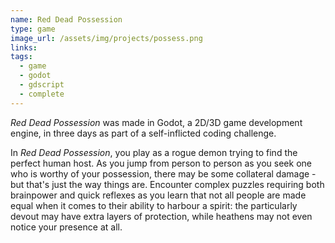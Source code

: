 ```yaml
---
name: Red Dead Possession
type: game
image_url: /assets/img/projects/possess.png
links: 
tags:
  - game
  - godot
  - gdscript
  - complete
---
```

*Red Dead Possession* was made in Godot, a 2D/3D game development engine, in three days as part of a self-inflicted coding challenge.

In *Red Dead Possession*, you play as a rogue demon trying to find the perfect human host. As you jump from person to person as you seek one who is worthy of your possession, there may be some collateral damage - but that's just the way things are. Encounter complex puzzles requiring both brainpower and quick reflexes as you learn that not all people are made equal when it comes to their ability to harbour a spirit: the particularly devout may have extra layers of protection, while heathens may not even notice your presence at all.